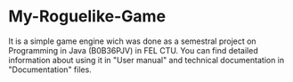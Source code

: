 # My-Roguelike-Game
It is a simple game engine wich was done as a semestral project on Programming in Java (B0B36PJV) in FEL CTU. You can find detailed information
about using it in "User manual" and technical documentation in "Documentation" files.
